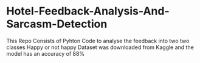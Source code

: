 # Hotel-Feedback-Analysis-And-Sarcasm-Detection
This Repo Consists of Pyhton Code to analyse the feedback into two two classes Happy or not happy
Dataset was downloaded from Kaggle and the model has an accuracy of 88%
